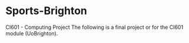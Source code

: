 # Sports-Brighton
CI601 - Computing Project 
The following is a final project or for the CI601 module (UoBrighton).
